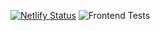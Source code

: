 [![Netlify Status](https://api.netlify.com/api/v1/badges/1881d51f-d3a0-4397-b752-4daf0f1678be/deploy-status)](https://app.netlify.com/sites/youthful-engelbart-57b15b/deploys)
![Frontend Tests](https://github.com/The24thDS/project-catherine/workflows/Frontend%20Tests/badge.svg)
